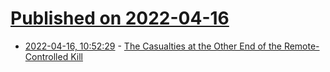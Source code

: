 # [Published on 2022-04-16](index.md)

* [2022-04-16, 10:52:29](https://news.ycombinator.com/item?id=31051334) - [The Casualties at the Other End of the Remote-Controlled Kill](https://www.nytimes.com/2022/04/15/us/drones-airstrikes-ptsd.html)
